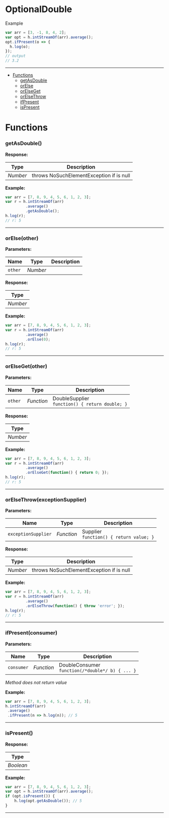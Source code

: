 # OptionalDouble

Example
```javascript
var arr = [3, -1, 8, 4, 2];
var opt = h.intStreamOf(arr).average();
opt.ifPresent(o => {
  h.log(o);
});
// output
// 3.2
```

---

- [Functions](#functions)
  - [getAsDouble](#getasdouble)
  - [orElse](#orelseother)
  - [orElseGet](#orelsegetother)
  - [orElseThrow](#orelsethrowexceptionsupplier)
  - [ifPresent](#ifpresentconsumer)
  - [isPresent](#ispresent)


# Functions 
### getAsDouble()




**Response:**

| Type  | Description |
| :---: | ------------|
| _Number_ | throws NoSuchElementException if is null |


**Example:**

```javascript
var arr = [7, 8, 9, 4, 5, 6, 1, 2, 3];
var r = h.intStreamOf(arr)
         .average()
         .getAsDouble();
h.log(r);
// r: 5
```

---


### orElse(other)


**Parameters:**

| Name | Type  | Description |
| ---- | :---: | ------------|
| `other` | _Number_ |  |


**Response:**

| Type  |
| :---: |
| _Number_ | 


**Example:**

```javascript
var arr = [7, 8, 9, 4, 5, 6, 1, 2, 3];
var r = h.intStreamOf(arr)
         .average()
         .orElse(0);
h.log(r);
// r: 5
```

---


### orElseGet(other)


**Parameters:**

| Name | Type  | Description |
| ---- | :---: | ------------|
| `other` | _Function_ | DoubleSupplier<br>`function() { return double; }` |


**Response:**

| Type  |
| :---: |
| _Number_ | 


**Example:**

```javascript
var arr = [7, 8, 9, 4, 5, 6, 1, 2, 3];
var r = h.intStreamOf(arr)
         .average()
         .orElseGet(function() { return 0; });
h.log(r);
// r: 5
```

---


### orElseThrow(exceptionSupplier)


**Parameters:**

| Name | Type  | Description |
| ---- | :---: | ------------|
| `exceptionSupplier` | _Function_ | Supplier<br>`function() { return value; }` |


**Response:**

| Type  | Description |
| :---: | ------------|
| _Number_ | throws NoSuchElementException if is null |


**Example:**

```javascript
var arr = [7, 8, 9, 4, 5, 6, 1, 2, 3];
var r = h.intStreamOf(arr)
         .average()
         .orElseThrow(function() { throw 'error'; });
h.log(r);
// r: 5
```

---


### ifPresent(consumer)


**Parameters:**

| Name | Type  | Description |
| ---- | :---: | ------------|
| `consumer` | _Function_ | DoubleConsumer<br>`function(/*double*/ b) { ... }` |


_Method does not return value_

**Example:**

```javascript
var arr = [7, 8, 9, 4, 5, 6, 1, 2, 3];
h.intStreamOf(arr)
 .average()
 .ifPresent(n => h.log(n)); // 5
```

---


### isPresent()




**Response:**

| Type  |
| :---: |
| _Boolean_ | 


**Example:**

```javascript
var arr = [7, 8, 9, 4, 5, 6, 1, 2, 3];
var opt = h.intStreamOf(arr).average();
if (opt.isPresent()) {
    h.log(opt.getAsDouble()); // 5
}
```

---
